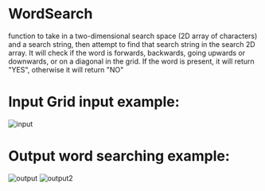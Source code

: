 # WordSearch

function to take in a two-dimensional search space (2D array of characters) and a search string, then attempt to find that search string in the search 2D array. It will check if the word is  forwards, backwards, going upwards or downwards, or on a diagonal in the grid. If the word is present, it will return "YES", otherwise it will return "NO"

# Input Grid input example:

![input](https://user-images.githubusercontent.com/60450753/122706971-b0ae5900-d21e-11eb-86e8-226a4a65e36a.png)


# Output word searching example:

![output](https://user-images.githubusercontent.com/60450753/122706985-b73cd080-d21e-11eb-8a66-4e2d764c48d0.png)
![output2](https://user-images.githubusercontent.com/60450753/122776589-dbc19880-d270-11eb-87c9-507220e50b1e.PNG)
